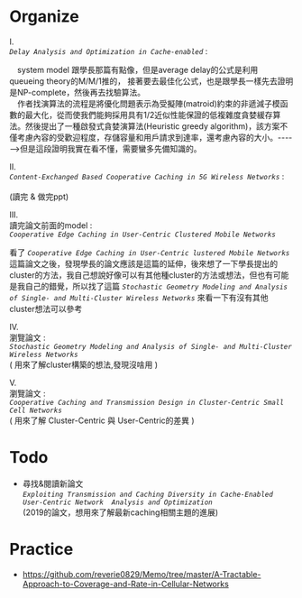 # Organize
I.<br>*`Delay Analysis and Optimization in Cache-enabled`*  :<br>
 
  &emsp;system model 跟學長那篇有點像，但是average delay的公式是利用 queueing theory的M/M/1推的， 接著要去最佳化公式，也是跟學長一樣先去證明是NP-complete，然後再去找驗算法。<br>
  &emsp;作者找演算法的流程是將優化問題表示為受擬陣(matroid)約束的非遞減子模函數的最大化，從而使我們能夠採用具有1/2近似性能保證的低複雜度貪婪緩存算法。然後提出了一種啟發式貪婪演算法(Heuristic greedy algorithm)，該方案不僅考慮內容的受歡迎程度，存儲容量和用戶請求到達率，還考慮內容的大小。------>但是這段證明我實在看不懂，需要蠻多先備知識的。

II.<br>*`Content-Exchanged Based Cooperative Caching in 5G Wireless Networks`* :<br>
  <br>(讀完 & 做完ppt)

III.<br>讀完論文前面的model :<br> *`Cooperative Edge Caching in User-Centric Clustered Mobile Networks`*

 看了 *`Cooperative Edge Caching in User-Centric lustered Mobile Networks`* 這篇論文之後，發現學長的論文應該是這篇的延伸，後來想了一下學長提出的cluster的方法，我自己想說好像可以有其他種cluster的方法或想法，但也有可能是我自己的錯覺，所以找了這篇 *`Stochastic Geometry Modeling and Analysis of Single- and Multi-Cluster Wireless Networks`* 來看一下有沒有其他cluster想法可以參考

IV.<br>瀏覽論文 :<br>  *`Stochastic Geometry Modeling and Analysis of Single- and Multi-Cluster Wireless Networks`* <br>( 用來了解cluster構築的想法,發現沒啥用 )

V.<br>瀏覽論文 :<br>  *`Cooperative Caching and Transmission Design in Cluster-Centric Small Cell Networks`* <br>( 用來了解 Cluster-Centric  與 User-Centric的差異  )

# Todo
* 尋找&閱讀新論文<br> *`Exploiting Transmission and Caching Diversity in Cache-Enabled User-Centric Network  Analysis and Optimization`* <br>(2019的論文，想用來了解最新caching相關主題的進展)

# Practice
* https://github.com/reverie0829/Memo/tree/master/A-Tractable-Approach-to-Coverage-and-Rate-in-Cellular-Networks 